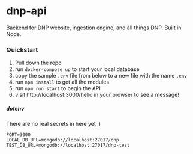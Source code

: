 # dnp-api
Backend for DNP website, ingestion engine, and all things DNP. Built in Node.

### Quickstart
1. Pull down the repo
1. run `docker-compose up` to start your local database
1. copy the sample `.env` file from below to a new file with the name `.env`
1. run `npm install` to get all the modules
1. run `npm run start` to begin the API
1. visit http://localhost:3000/hello in your browser to see a message!


##### dotenv
There are no real secrets in here yet :)
```
PORT=3000
LOCAL_DB_URL=mongodb://localhost:27017/dnp
TEST_DB_URL=mongodb://localhost:27017/dnp-test
```
